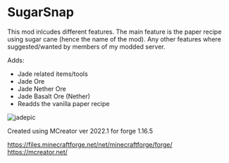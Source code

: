 # SugarSnap

This mod inlcudes different features. The main feature is the paper recipe using sugar cane (hence the name of the mod). Any other features where suggested/wanted by members of my modded server.

Adds:
- Jade related items/tools
- Jade Ore
- Jade Nether Ore
- Jade Basalt Ore (Nether)
- Readds the vanilla paper recipe

![jadepic](https://github.com/Sam5065/SugarSnap/assets/20979204/33a4e2c4-ba13-4bed-974d-f8b81cbf7065)


Created using MCreator ver 2022.1 for forge 1.16.5

https://files.minecraftforge.net/net/minecraftforge/forge/
https://mcreator.net/
